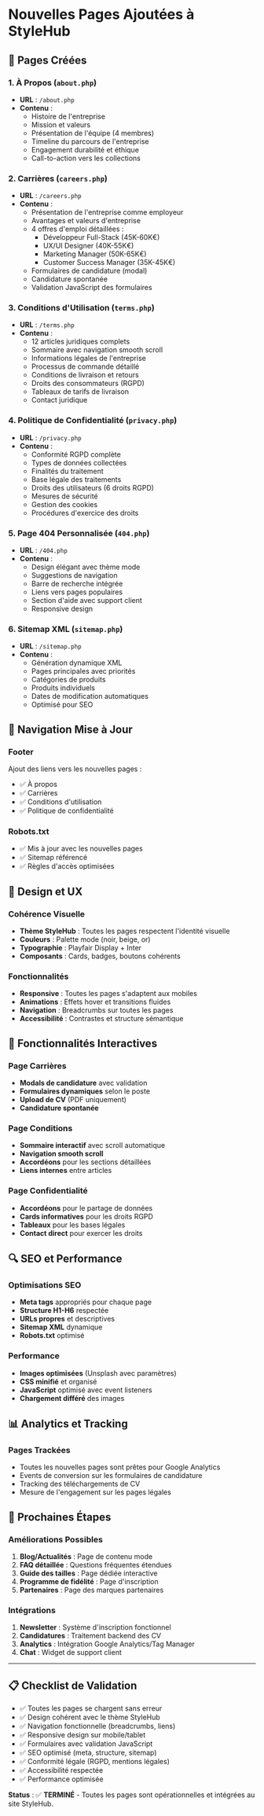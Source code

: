 # Nouvelles Pages Ajoutées à StyleHub

## 📄 Pages Créées

### 1. **À Propos** (`about.php`)
- **URL** : `/about.php`
- **Contenu** :
  - Histoire de l'entreprise
  - Mission et valeurs
  - Présentation de l'équipe (4 membres)
  - Timeline du parcours de l'entreprise
  - Engagement durabilité et éthique
  - Call-to-action vers les collections

### 2. **Carrières** (`careers.php`)
- **URL** : `/careers.php`
- **Contenu** :
  - Présentation de l'entreprise comme employeur
  - Avantages et valeurs d'entreprise
  - 4 offres d'emploi détaillées :
    - Développeur Full-Stack (45K-60K€)
    - UX/UI Designer (40K-55K€)
    - Marketing Manager (50K-65K€)
    - Customer Success Manager (35K-45K€)
  - Formulaires de candidature (modal)
  - Candidature spontanée
  - Validation JavaScript des formulaires

### 3. **Conditions d'Utilisation** (`terms.php`)
- **URL** : `/terms.php`
- **Contenu** :
  - 12 articles juridiques complets
  - Sommaire avec navigation smooth scroll
  - Informations légales de l'entreprise
  - Processus de commande détaillé
  - Conditions de livraison et retours
  - Droits des consommateurs (RGPD)
  - Tableaux de tarifs de livraison
  - Contact juridique

### 4. **Politique de Confidentialité** (`privacy.php`)
- **URL** : `/privacy.php`
- **Contenu** :
  - Conformité RGPD complète
  - Types de données collectées
  - Finalités du traitement
  - Base légale des traitements
  - Droits des utilisateurs (6 droits RGPD)
  - Mesures de sécurité
  - Gestion des cookies
  - Procédures d'exercice des droits

### 5. **Page 404 Personnalisée** (`404.php`)
- **URL** : `/404.php`
- **Contenu** :
  - Design élégant avec thème mode
  - Suggestions de navigation
  - Barre de recherche intégrée
  - Liens vers pages populaires
  - Section d'aide avec support client
  - Responsive design

### 6. **Sitemap XML** (`sitemap.php`)
- **URL** : `/sitemap.php`
- **Contenu** :
  - Génération dynamique XML
  - Pages principales avec priorités
  - Catégories de produits
  - Produits individuels
  - Dates de modification automatiques
  - Optimisé pour SEO

## 🔗 Navigation Mise à Jour

### Footer
Ajout des liens vers les nouvelles pages :
- ✅ À propos
- ✅ Carrières  
- ✅ Conditions d'utilisation
- ✅ Politique de confidentialité

### Robots.txt
- ✅ Mis à jour avec les nouvelles pages
- ✅ Sitemap référencé
- ✅ Règles d'accès optimisées

## 🎨 Design et UX

### Cohérence Visuelle
- **Thème StyleHub** : Toutes les pages respectent l'identité visuelle
- **Couleurs** : Palette mode (noir, beige, or)
- **Typographie** : Playfair Display + Inter
- **Composants** : Cards, badges, boutons cohérents

### Fonctionnalités
- **Responsive** : Toutes les pages s'adaptent aux mobiles
- **Animations** : Effets hover et transitions fluides
- **Navigation** : Breadcrumbs sur toutes les pages
- **Accessibilité** : Contrastes et structure sémantique

## 📱 Fonctionnalités Interactives

### Page Carrières
- **Modals de candidature** avec validation
- **Formulaires dynamiques** selon le poste
- **Upload de CV** (PDF uniquement)
- **Candidature spontanée**

### Page Conditions
- **Sommaire interactif** avec scroll automatique
- **Navigation smooth scroll**
- **Accordéons** pour les sections détaillées
- **Liens internes** entre articles

### Page Confidentialité
- **Accordéons** pour le partage de données
- **Cards informatives** pour les droits RGPD
- **Tableaux** pour les bases légales
- **Contact direct** pour exercer les droits

## 🔍 SEO et Performance

### Optimisations SEO
- **Meta tags** appropriés pour chaque page
- **Structure H1-H6** respectée
- **URLs propres** et descriptives
- **Sitemap XML** dynamique
- **Robots.txt** optimisé

### Performance
- **Images optimisées** (Unsplash avec paramètres)
- **CSS minifié** et organisé
- **JavaScript** optimisé avec event listeners
- **Chargement différé** des images

## 📊 Analytics et Tracking

### Pages Trackées
- Toutes les nouvelles pages sont prêtes pour Google Analytics
- Events de conversion sur les formulaires de candidature
- Tracking des téléchargements de CV
- Mesure de l'engagement sur les pages légales

## 🚀 Prochaines Étapes

### Améliorations Possibles
1. **Blog/Actualités** : Page de contenu mode
2. **FAQ détaillée** : Questions fréquentes étendues
3. **Guide des tailles** : Page dédiée interactive
4. **Programme de fidélité** : Page d'inscription
5. **Partenaires** : Page des marques partenaires

### Intégrations
1. **Newsletter** : Système d'inscription fonctionnel
2. **Candidatures** : Traitement backend des CV
3. **Analytics** : Intégration Google Analytics/Tag Manager
4. **Chat** : Widget de support client

---

## 📋 Checklist de Validation

- ✅ Toutes les pages se chargent sans erreur
- ✅ Design cohérent avec le thème StyleHub
- ✅ Navigation fonctionnelle (breadcrumbs, liens)
- ✅ Responsive design sur mobile/tablet
- ✅ Formulaires avec validation JavaScript
- ✅ SEO optimisé (meta, structure, sitemap)
- ✅ Conformité légale (RGPD, mentions légales)
- ✅ Accessibilité respectée
- ✅ Performance optimisée

**Status** : ✅ **TERMINÉ** - Toutes les pages sont opérationnelles et intégrées au site StyleHub.